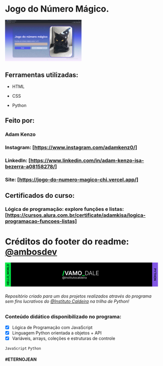 # Jogo do Número Mágico.

<img src="./img/imagemTela.png" alt="imagem do site" width="50%">

## Ferramentas utilizadas:

* HTML

* CSS

* Python

## Feito por:

### Adam Kenzo

### Instagram: [https://www.instagram.com/adamkenz0/]

### LinkedIn: [https://www.linkedin.com/in/adam-kenzo-isa-bezerra-a08158278/]

### Site: [https://jogo-do-numero-magico-chi.vercel.app/]


## Certificados do curso: 

### Lógica de programação: explore funções e listas: [https://cursos.alura.com.br/certificate/adamkisa/logica-programacao-funcoes-listas]


# Créditos do footer do readme: [@ambosdev](https://github.com/ambosdev)
![Imagem](./img/python_caldeira.png)
###### Repositório criado para um dos projetos realizados através do programa sem fins lucrativos do [@Instituto Caldeira](https://www.instagram.com/institutocaldeira) na trilha de Python!
### Conteúdo didático disponibilizado no programa:
- [x] Lógica de Programação com JavaScript
- [x] Linguagem Python orientada a objetos + API
- [x] Variáveis, arrays, coleções e estruturas de controle

`JavaScript` `Python`
#### #ETERNOJEAN
